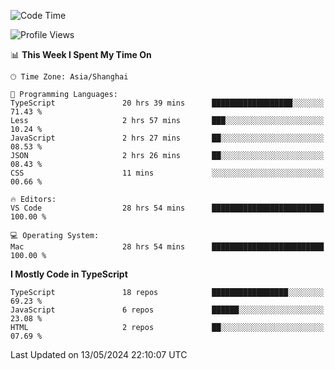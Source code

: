 <!--START_SECTION:waka-->
![Code Time](http://img.shields.io/badge/Code%20Time-6%2C066%20hrs%2030%20mins-blue)

![Profile Views](http://img.shields.io/badge/Profile%20Views-0-blue)

📊 **This Week I Spent My Time On** 

```text
🕑︎ Time Zone: Asia/Shanghai

💬 Programming Languages: 
TypeScript               20 hrs 39 mins      ██████████████████░░░░░░░   71.43 % 
Less                     2 hrs 57 mins       ███░░░░░░░░░░░░░░░░░░░░░░   10.24 % 
JavaScript               2 hrs 27 mins       ██░░░░░░░░░░░░░░░░░░░░░░░   08.53 % 
JSON                     2 hrs 26 mins       ██░░░░░░░░░░░░░░░░░░░░░░░   08.43 % 
CSS                      11 mins             ░░░░░░░░░░░░░░░░░░░░░░░░░   00.66 % 

🔥 Editors: 
VS Code                  28 hrs 54 mins      █████████████████████████   100.00 % 

💻 Operating System: 
Mac                      28 hrs 54 mins      █████████████████████████   100.00 % 
```

**I Mostly Code in TypeScript** 

```text
TypeScript               18 repos            █████████████████░░░░░░░░   69.23 % 
JavaScript               6 repos             ██████░░░░░░░░░░░░░░░░░░░   23.08 % 
HTML                     2 repos             ██░░░░░░░░░░░░░░░░░░░░░░░   07.69 % 
```




 Last Updated on 13/05/2024 22:10:07 UTC
<!--END_SECTION:waka-->
